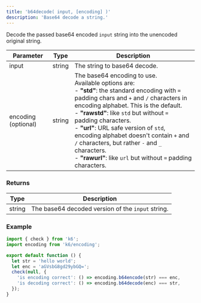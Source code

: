 ```yaml
---
title: 'b64decode( input, [encoding] )'
description: 'Base64 decode a string.'
---
```


Decode the passed base64 encoded `input` string into the unencoded original string.

| Parameter           | Type   | Description                                                                                                                                                                                                                                                                                                                                                                                                                                                               |
| ------------------- | ------ | ------------------------------------------------------------------------------------------------------------------------------------------------------------------------------------------------------------------------------------------------------------------------------------------------------------------------------------------------------------------------------------------------------------------------------------------------------------------------- |
| input               | string | The string to base64 decode.                                                                                                                                                                                                                                                                                                                                                                                                                                              |
| encoding (optional) | string | The base64 encoding to use.<br/>Available options are:<br/>- **"std"**: the standard encoding with `=` padding chars and `+` and `/` characters in encoding alphabet. This is the default.<br/>- **"rawstd"**: like `std` but without `=` padding characters.<br/>- **"url"**: URL safe version of `std`, encoding alphabet doesn't contain `+` and `/` characters, but rather `-` and `_` characters.<br/>- **"rawurl"**: like `url` but without `=` padding characters. |

### Returns

| Type   | Description                                       |
| ------ | ------------------------------------------------- |
| string | The base64 decoded version of the `input` string. |

### Example

<CodeGroup labels={[]}>

```js
import { check } from 'k6';
import encoding from 'k6/encoding';

export default function () {
  let str = 'hello world';
  let enc = 'aGVsbG8gd29ybGQ=';
  check(null, {
    'is encoding correct': () => encoding.b64encode(str) === enc,
    'is decoding correct': () => encoding.b64decode(enc) === str,
  });
}
```

</CodeGroup>
